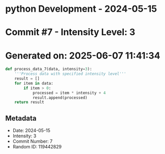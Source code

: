 ﻿# python Development - 2024-05-15
# Commit #7 - Intensity Level: 3
# Generated on: 2025-06-07 11:41:34
```python
def process_data_7(data, intensity=3):
    '''Process data with specified intensity level'''
    result = []
    for item in data:
        if item > 0:
            processed = item * intensity + 4
            result.append(processed)
    return result
```
## Metadata
- Date: 2024-05-15
- Intensity: 3
- Commit Number: 7
- Random ID: 119442829
